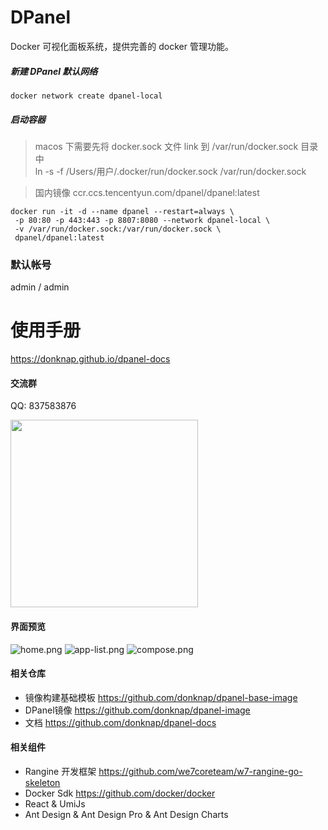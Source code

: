 # DPanel

Docker 可视化面板系统，提供完善的 docker 管理功能。

##### 新建 DPanel 默认网络

```
docker network create dpanel-local
```

##### 启动容器

> macos 下需要先将 docker.sock 文件 link 到 /var/run/docker.sock 目录中 \
> ln -s -f /Users/用户/.docker/run/docker.sock  /var/run/docker.sock

> 国内镜像 ccr.ccs.tencentyun.com/dpanel/dpanel:latest
```
docker run -it -d --name dpanel --restart=always \
 -p 80:80 -p 443:443 -p 8807:8080 --network dpanel-local \
 -v /var/run/docker.sock:/var/run/docker.sock \
 dpanel/dpanel:latest 
```

### 默认帐号

admin / admin

# 使用手册

https://donknap.github.io/dpanel-docs

#### 交流群

QQ: 837583876

<img src="https://github.com/donknap/dpanel-docs/blob/master/storage/image/qq.png?raw=true" width="300" />

#### 界面预览

![home.png](https://s2.loli.net/2024/05/22/Q14SEiR7z2uOHTX.png)
![app-list.png](https://s2.loli.net/2024/05/25/P1RTvFtiwYOB6Hn.png)
![compose.png](https://s2.loli.net/2024/06/12/IHTiGBnzr4RMSla.png)

#### 相关仓库

- 镜像构建基础模板 https://github.com/donknap/dpanel-base-image 
- DPanel镜像 https://github.com/donknap/dpanel-image
- 文档 https://github.com/donknap/dpanel-docs

#### 相关组件

- Rangine 开发框架 https://github.com/we7coreteam/w7-rangine-go-skeleton
- Docker Sdk https://github.com/docker/docker
- React & UmiJs
- Ant Design & Ant Design Pro & Ant Design Charts
